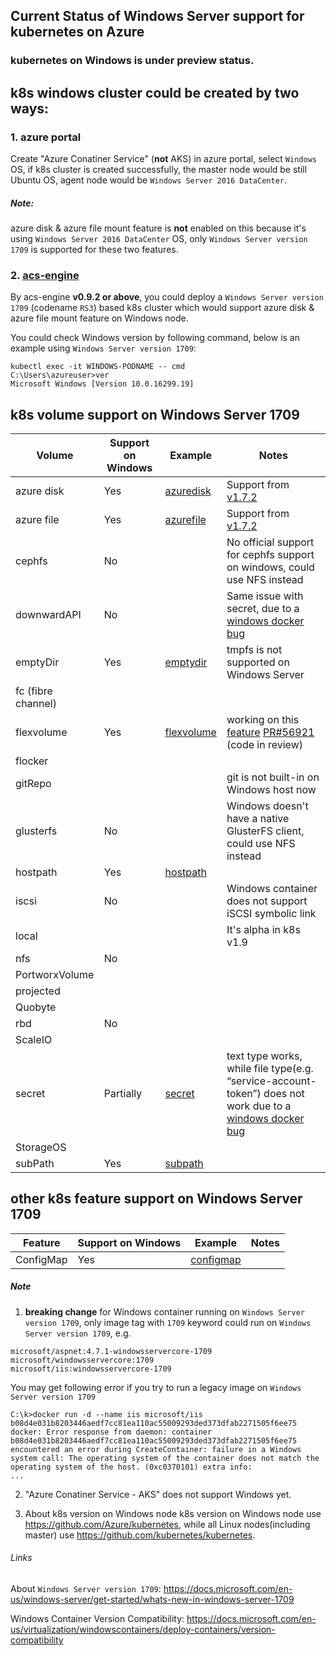 ## Current Status of Windows Server support for kubernetes on Azure
### kubernetes on Windows is **under preview** status.

## k8s windows cluster could be created by two ways:
### 1. azure portal
Create "Azure Conatiner Service" (**not** AKS) in azure portal, select `Windows` OS, if k8s cluster is created successfully, the master node would be still Ubuntu OS, agent node would be `Windows Server 2016 DataCenter`.
##### Note: 
azure disk & azure file mount feature is **not** enabled on this because it's using `Windows Server 2016 DataCenter` OS, only `Windows Server version 1709` is supported for these two features.

### 2. [acs-engine](https://github.com/Azure/acs-engine)
By acs-engine **v0.9.2 or above**, you could deploy a `Windows Server version 1709` (codename `RS3`) based k8s cluster which would support azure disk & azure file mount feature on Windows node. 

You could check Windows version by following command, below is an example using `Windows Server version 1709`:
```
kubectl exec -it WINDOWS-PODNAME -- cmd
C:\Users\azureuser>ver
Microsoft Windows [Version 10.0.16299.19]
```

## k8s volume support on Windows Server 1709
| Volume | Support on Windows | Example | Notes |
| ---- | ---- | ---- | ---- |
| azure disk | Yes | [azuredisk](https://github.com/andyzhangx/Demo/tree/master/windows/azuredisk) | Support from [v1.7.2](https://github.com/Azure/kubernetes/tree/acs-v1.7.2-1) |
| azure file | Yes | [azurefile](https://github.com/andyzhangx/Demo/tree/master/windows/azurefile) | Support from [v1.7.2](https://github.com/Azure/kubernetes/tree/acs-v1.7.2-1) |
| cephfs | No |  | No official support for cephfs support on windows, could use NFS instead |
| downwardAPI | No |  | Same issue with secret, due to a [windows docker bug](https://github.com/kubernetes/kubernetes/issues/52419) |
| emptyDir | Yes | [emptydir](https://github.com/andyzhangx/Demo/tree/master/windows/emptydir) | tmpfs is not supported on Windows Server |
| fc (fibre channel) |  |  |  |
| flexvolume | Yes | [flexvolume](https://github.com/andyzhangx/Demo/tree/master/windows/flexvolume) | working on this [feature](https://github.com/kubernetes/kubernetes/issues/56875) [PR#56921](https://github.com/kubernetes/kubernetes/pull/56921) (code in review) |
| flocker |  |  |  |
| gitRepo |  |  | git is not built-in on Windows host now |
| glusterfs | No |  | Windows doesn't have a native GlusterFS client, could use NFS instead |
| hostpath | Yes | [hostpath](https://github.com/andyzhangx/Demo/tree/master/windows/hostpath) |  |
| iscsi | No |  | Windows container does not support iSCSI symbolic link |
| local |  |  | It's alpha in k8s v1.9 |
| nfs | No |  |  |
| PortworxVolume |  |  |  |
| projected |  |  |  |
| Quobyte |  |  |  |
| rbd | No |  |  |
| ScaleIO |  |  |  |
| secret | Partially | [secret](https://github.com/andyzhangx/Demo/tree/master/windows/secret) | text type works, while file type(e.g. “service-account-token”) does not work due to a [windows docker bug](https://github.com/kubernetes/kubernetes/issues/52419)  |
| StorageOS |  |  |  |
| subPath | Yes | [subpath](https://github.com/andyzhangx/Demo/tree/master/windows/subpath) |  |

## other k8s feature support on Windows Server 1709
| Feature | Support on Windows | Example | Notes |
| ---- | ---- | ---- | ---- |
| ConfigMap | Yes | [configmap](https://github.com/andyzhangx/Demo/tree/master/windows/configmap) |  |

##### Note
1. **breaking change** for Windows container running on `Windows Server version 1709`, only image tag with `1709` keyword could run on `Windows Server version 1709`, e.g.
```
microsoft/aspnet:4.7.1-windowsservercore-1709
microsoft/windowsservercore:1709
microsoft/iis:windowsservercore-1709
```

You may get following error if you try to run a legacy image on `Windows Server version 1709`
```
C:\k>docker run -d --name iis microsoft/iis
b08d4e031b8203446aedf7cc81ea110ac55009293ded373dfab2271505f6ee75
docker: Error response from daemon: container b08d4e031b8203446aedf7cc81ea110ac55009293ded373dfab2271505f6ee75 encountered an error during CreateContainer: failure in a Windows system call: The operating system of the container does not match the operating system of the host. (0xc0370101) extra info:
...
```

2. "Azure Conatiner Service - AKS" does not support Windows yet.

3. About k8s version on Windows node
k8s version on Windows node use https://github.com/Azure/kubernetes, while all Linux nodes(including master) use https://github.com/kubernetes/kubernetes.

###### Links
About `Windows Server version 1709`: https://docs.microsoft.com/en-us/windows-server/get-started/whats-new-in-windows-server-1709

Windows Container Version Compatibility:
https://docs.microsoft.com/en-us/virtualization/windowscontainers/deploy-containers/version-compatibility
